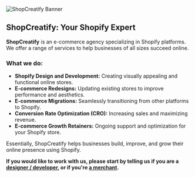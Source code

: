 ![ShopCreatify Banner](https://cdn.shopify.com/s/files/1/0798/7979/files/github-header.png?v=1722428990)

ShopCreatify: Your Shopify Expert
---------------------------------

**ShopCreatify** is an e-commerce agency specializing in Shopify platforms. We offer a range of services to help businesses of all sizes succeed online.

### What we do:

-   **Shopify Design and Development:** Creating visually appealing and functional online stores.
-   **E-commerce Redesigns:** Updating existing stores to improve performance and aesthetics.
-   **E-commerce Migrations:** Seamlessly transitioning from other platforms to Shopify.
-   **Conversion Rate Optimization (CRO):** Increasing sales and maximizing revenue.
-   **E-commerce Growth Retainers:** Ongoing support and optimization for your Shopify store.

Essentially, ShopCreatify helps businesses build, improve, and grow their online presence using Shopify.

**If you would like to work with us, please start by telling us if you are a [designer / developer](https://shopcreatify.com/pages/careers), or if you're [a merchant](https://shopcreatify.com/pages/contact-us).**
